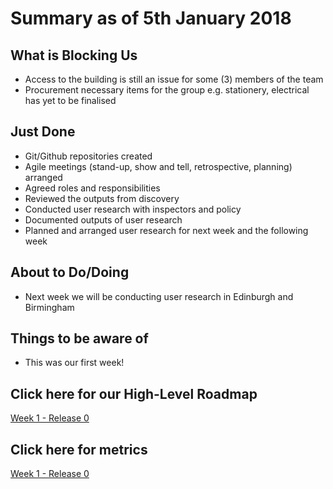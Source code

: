 # Summary as of 5th January 2018

## What is Blocking Us
* Access to the building is still an issue for some (3) members of the team
* Procurement necessary items for the group e.g. stationery, electrical has yet to be finalised

## Just Done
* Git/Github repositories created
* Agile meetings (stand-up, show and tell, retrospective, planning) arranged
* Agreed roles and responsibilities
* Reviewed the outputs from discovery
* Conducted user research with inspectors and policy
* Documented outputs of user research
* Planned and arranged user research for next week and the following week

## About to Do/Doing
* Next week we will be conducting user research in Edinburgh and Birmingham

## Things to be aware of
* This was our first week!

## Click here for our High-Level Roadmap
[Week 1 - Release 0](graphs/ASLRoadMap05012018.png)

## Click here for metrics
[Week 1 - Release 0](graphs/progress05012018.png)
